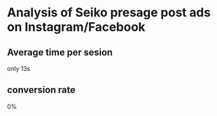 # Analysis of Seiko presage post ads on Instagram/Facebook

## Average time per sesion

only 13s

## conversion rate

0%
